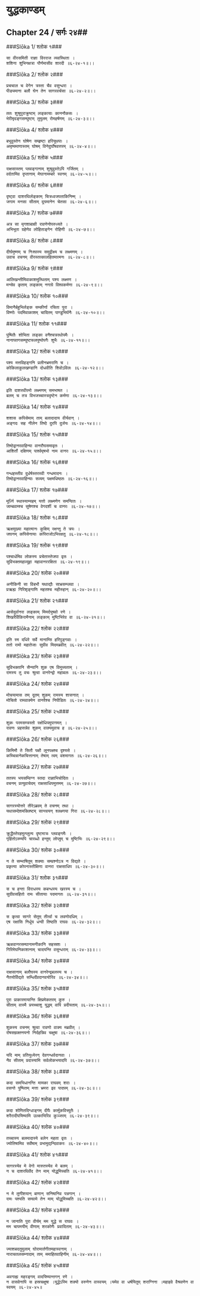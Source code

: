 युद्धकाण्डम्
===============================


## Chapter 24  / सर्गः २४##


###Slōka 1/ श्लोक १###


    सा वीरसमिती राज्ञा विरराज व्यवस्थिता ।
    शशिना शुभिनक्षत्रा पौर्णमासीव शारदी ॥६-२४-१॥।।


###Slōka 2/ श्लोक २###


    प्रचचाल च वेगेन त्रस्ता चैव वसुन्धरा ।
    पीड्यमाना बलौ घेन तेन सागरवर्चसा ॥६-२४-२॥।।


###Slōka 3/ श्लोक ३###


    ततः शुश्रुपुराक्रुष्टम् लङ्कायाः काननौकसः ।
    भेरीमृदङ्गसम्घुष्टम् तुमुलम् रोमहर्षणम् ॥६-२४-३॥।।


###Slōka 4/ श्लोक ४###


    बभूवुस्तेन घोषेण सम्हृष्टा हरियूथपाः ।
    अमृष्यमाणास्तम् घोषम् विनेदुर्घोषवत्तरम् ॥६-२४-४॥।।


###Slōka 5/ श्लोक ५###


    राक्षसास्तम् प्लवङ्गानाम् शुश्रुवुस्तेऽपि गर्जितम् ।
    वर्दतामिव दृप्तानाम् मेघानामम्बरे स्वनम् ॥६-२४-५॥।।


###Slōka 6/ श्लोक ६###


    दृष्ट्वा दाशरथिर्लङ्काम् चित्रध्वजपताकिनिम्म् ।
    जगाम मनसा सीताम् दूयमानेन चेतसा ॥६-२४-६॥।।


###Slōka 7/ श्लोक ७###


    अत्र सा मृगशाबाक्षी रावणेनोपरुध्यते ।
    अभिभूता ग्रहेणेव लोहिताङ्गेन रोहिणी ॥६-२४-७॥।।


###Slōka 8/ श्लोक ८###


    दीर्घमुष्णम् च निःश्वस्य समुद्वीक्ष्य च लक्ष्मणम् ।
    उवाच वचनम् वीरस्तत्कालहितमात्मनः ॥६-२४-८॥।।


###Slōka 9/ श्लोक ९###


    आलिखन्तीमिवाकाशमुत्थिताम् पश्य लक्ष्मण ।
    मन्सेव कृताम् लङ्काम् नगाग्रे विश्वकर्मणा ॥६-२४-९॥।।


###Slōka 10/ श्लोक १०###


    विमानैर्बहुभिर्लङ्क सम्कीर्णा रचिता पुरा ।
    विष्णोः पदमिवाकाशम् चादितम् पाण्डुभिर्घनैः ॥६-२४-१०॥।।


###Slōka 11/ श्लोक ११###


    पुष्पितैः शोभिता लङ्का वनैश्चत्ररथोपमैः ।
    नानापतगसम्घुष्टफलपुष्पोपगैः शुभैः ॥६-२४-११॥।।


###Slōka 12/ श्लोक १२###


    पश्य मत्तविहङ्गनि प्रलीनभ्रमराणि च ।
    कोकिलाकुलखण्डानि दोधवीति शिवोऽविलः ॥६-२४-१२॥।।


###Slōka 13/ श्लोक १३###


    इति दाशरथीरमो लक्ष्मणम् समभाषत ।
    बलम् च तत्र विभजच्चास्त्रदृष्टेन कर्मणा ॥६-२४-१३॥।।


###Slōka 14/ श्लोक १४###


    शशास कपिसेमाम् ताम् बलादादाय वीर्यवान् ।
    अङ्गदः सह नीलेन तिष्ठे दुरपि दुर्जयः ॥६-२४-१४॥।।


###Slōka 15/ श्लोक १५###


    तिष्ठेद्वानरवाहिन्या वानरौघसमावृतः ।
    आशिर्तो दक्षिणम् पार्श्वमृषभो नाम वानरः ॥६-२४-१५॥।।


###Slōka 16/ श्लोक १६###


    गन्धहस्तीव दुर्धर्षस्तरस्वी गन्धमादनः ।
    तिष्ठेद्वानरवाहिन्याः सव्यम् पक्षमधिष्ठतः ॥६-२४-१६॥।।


###Slōka 17/ श्लोक १७###


    मूर्ध्नि स्थास्याम्यहम् यत्तो लक्ष्मणेन समन्वितः ।
    जाम्बवाम्श्च सुषेणश्च वेगदर्शी च वानरः ॥६-२४-१७॥।।


###Slōka 18/ श्लोक १८###


    ऋक्षमुख्या महात्मानः कुक्षिम् रक्षन्तु ते त्रयः ।
    जघनम् कपिसेनायाः कपिराजोऽभिरक्षतु ॥६-२४-१८॥।।


###Slōka 19/ श्लोक १९###


    पश्चार्धमिव लोकस्य प्रचेतास्तेजपा वृतः ।
    सुविभक्तमहाव्यूहा महावानररक्षिता ॥६-२४-१९॥।।


###Slōka 20/ श्लोक २०###


    अनीकिनी सा विबभौ यथाद्यौः साभ्रसम्प्लवा ।
    प्रऋह्य गिरिशृङ्गाणि महतश्च महीरुहान् ॥६-२४-२०॥।।


###Slōka 21/ श्लोक २१###


    आसेदुर्वानरा लङ्काम् मिमर्दयुषवो रणे ।
    शिखरैर्विकिरामैनाम् लङ्काम् मुष्टिभिरेव वा ॥६-२४-२१॥।।


###Slōka 22/ श्लोक २२###


    इति स्म दधिरे सर्वे मानाम्सि हरिपुङ्गवाः ।
    ततो रामो महातेजाः सुग्रीव मिदमब्रवीत् ॥६-२४-२२॥।।


###Slōka 23/ श्लोक २३###


    सुविभक्तानि सैन्यानि शुक एष विमुच्यताम् ।
    रामस्य तु वचः श्रुत्वा वानरेन्द्रो महाबलः ॥६-२४-२३॥।।


###Slōka 24/ श्लोक २४###


    मोचयामास तम् दूतम् शुकम् रामस्य शासनात् ।
    मोचितो रामवाक्येन वानरैश्च निपीडितः ॥६-२४-२४॥।।


###Slōka 25/ श्लोक २५###


    शुकः परमसम्त्रस्तो रक्षोधिपमुपागमत् ।
    रावणः प्रहसन्नेव शुकम् वाक्यमुवाच ह ॥६-२४-२५॥।।


###Slōka 26/ श्लोक २६###


    किमिमौ ते सितौ पक्षौ लूनपक्ष्श्च दृश्यसे ।
    कच्चिन्नानेकचित्तानाम् तेषाम् त्वम् वशमागतः ॥६-२४-२६॥।।


###Slōka 27/ श्लोक २७###


    ततस्प भयसम्विग्न स्तदा राज्ञाभिचोदितः ।
    वचनम् प्रत्युवाचेदम् राक्षसाधिपमुत्तमम् ॥६-२४-२७॥।।


###Slōka 28/ श्लोक २८###


    सागरस्योत्तरे तीरेऽब्रवम् ते वचनम् तथा ।
    यथासम्देशमक्लिष्टम् सान्त्वयन् श्लक्ष्णया गिरा ॥६-२४-२८॥।।


###Slōka 29/ श्लोक २९###


    क्रुद्धैस्तेरहमुत्प्लुत्य दृष्टमात्रः प्लवङ्गमैः ।
    गृहितोऽस्म्यपि चारब्धो हन्तुम् लोप्तुम् च मुष्टिभिः ॥६-२४-२९॥।।


###Slōka 30/ श्लोक ३०###


    न ते सम्भाषितुम् शक्याः सम्प्रश्नोऽत्र न विद्यते ।
    प्रकृत्या कोपनास्तीक्षिणा वानरा राक्षसाधिप ॥६-२४-३०॥।।


###Slōka 31/ श्लोक ३१###


    स च हन्ता विराधस्य कबन्धस्य खरस्य च ।
    सुग्रीवसहितो रामः सीतायाः पदमागतः ॥६-२४-३१॥।।


###Slōka 32/ श्लोक ३२###


    स कृत्वा सागरे सेतुम् तीर्त्वा च लवणोदधिम् ।
    एष रक्षासि निर्धूय धन्वी तिष्ठति राघवः ॥६-२४-३२॥।।


###Slōka 33/ श्लोक ३३###


    ऋक्षवानरसम्घानामनीकानि सहस्रशः ।
    गिरिमेघनिकाशानाम् चादयन्ति वसुन्धराम् ॥६-२४-३३॥।।


###Slōka 34/ श्लोक ३४###


    राक्षसानाम् बलौघस्य वानरेन्द्रबलस्य च ।
    नैतयोर्विद्यते सम्धिर्देवदानवयोरिव ॥६-२४-३४॥।।


###Slōka 35/ श्लोक ३५###


    पुरा प्राकारमायान्ति क्षिप्रमेकतरम् कुरु ।
    सीताम् वास्मै प्रयच्चाशु युद्धम् वापि प्रदीयताम् ॥६-२४-३५॥।।


###Slōka 36/ श्लोक ३६###


    शुकस्य वचनम् श्रुत्वा रावणो वाक्य मब्रवीत् ।
    रोषसम्रक्तनयनो निर्दहन्निव चक्षुषा ॥६-२४-३६॥।।


###Slōka 37/ श्लोक ३७###


    यदि माम् प्रतियुध्येरन् देवगन्धर्वदानवाः ।
    नैव सीताम् प्रदास्यामि सर्वलोकभयादपि ॥६-२४-३७॥।।


###Slōka 38/ श्लोक ३८###


    कदा समभिधानन्ति मामका राघवम् शराः ।
    वसन्ते पुष्पितम् मत्ता भ्रमरा इव पादपम् ॥६-२४-३८॥।।


###Slōka 39/ श्लोक ३९###


    कदा शोणितदिग्धाङ्गम् दीपैः कार्मुकविच्युतैः ।
    शरैरादीपयिष्यामि उल्काभिरिव कुञ्जरम् ॥६-२४-३९॥।।


###Slōka 40/ श्लोक ४०###


    तच्चास्य बलमादास्ये बलेन महता वृतः ।
    ज्योतिषामिव सर्वेषाम् प्रभामुद्यन्दिवाकरः ॥६-२४-४०॥।।


###Slōka 41/ श्लोक ४१###


    सागरस्येव मे वेगो मारुतस्येव मे बलम् ।
    न च दाशरथिर्वेद तेन माम् योद्धुमिच्चति ॥६-२४-४१॥।।


###Slōka 42/ श्लोक ४२###


    न मे तूणीशयान् बाणान् सनिषानिव पन्नगान् ।
    रामः पश्यति सम्ग्रामे तेन माम् योद्धुमिच्चति ॥६-२४-४२॥।।


###Slōka 43/ श्लोक ४३###


    न जानाति पुरा वीर्यम् मम युद्धे स राघवः ।
    मम चापमयीम् वीणाम् शरकोणैः प्रवादिताम् ॥६-२४-४३॥।।


###Slōka 44/ श्लोक ४४###


    ज्याशबदतुमुलाम् घोरामार्तगीतमहास्वनाम् ।
    नाराचतलसम्नादाम् ताम् ममाहितवाहिनीम् ॥६-२४-४४॥।।


###Slōka 45/ श्लोक ४५###


    अवगाह्य महरङ्गम् वादयिष्यान्तगन् रणे ।
    न वासवेनापि स हस्रचक्षुषा ।युद्धेऽस्मि शक्यो वरुणेन वास्वयम् ।यमेव वा धर्षयितुम् शराग्निना ।महाहवे वैश्रवणेन वा स्वयम् ॥६-२४-४५॥



